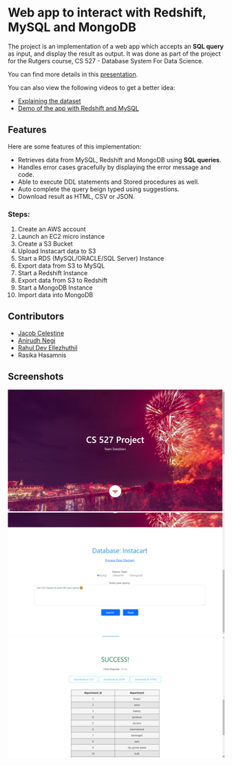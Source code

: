 # Web app to interact with Redshift, MySQL and MongoDB 
The project is an implementation of a web app which accepts an **SQL query** as input, and display the result as output. It was done as part of the project for the Rutgers course, CS 527 - Database System For Data Science.

You can find more details in this [presentation](https://github.com/jacobceles/CS527/blob/1201654c9156dbf74443db11b17939d66b0f6c69/Documents/Group%202%20-%20DataStars.pptx).

You can also view the following videos to get a better idea:
- [Explaining the dataset](https://youtu.be/9_1YUu9Q_wM)
- [Demo of the app with Redshift and MySQL](https://youtu.be/fI6mdZM8QjE)

## Features
Here are some features of this implementation:
- Retrieves data from MySQL, Redshift and MongoDB using **SQL queries**.
- Handles error cases gracefully by displaying the error message and code.
- Able to execute DDL statements and Stored procedures as well.
- Auto complete the query beign typed using suggestions.
- Download result as HTML, CSV or JSON.

### Steps:
<ol>
<li>Create an AWS account</li>
<li>Launch an EC2 micro instance</li>
<li>Create a S3 Bucket</li>
<li>Upload Instacart data to S3</li>
<li>Start a RDS (MySQL/ORACLE/SQL Server) Instance</li>
<li>Export data from S3 to MySQL</li>
<li>Start a Redshift Instance</li>
<li>Export data from S3 to Redshift</li>
<li>Start a MongoDB Instance</li>
<li>Import data into MongoDB</li>
</ol>

## Contributors
- [Jacob Celestine](https://jacobcelestine.com/)
- [Anirudh Negi](https://github.com/negiadventures)
- [Rahul Dev Ellezhuthil](https://github.com/rahuldeve)
- Rasika Hasamnis

## Screenshots
![Home Page](/Documents/screenshot1.png?raw=true "Home Page")
![Form Input](/Documents/screenshot2.png?raw=true "Form Input")
![Results](/Documents/screenshot3.png?raw=true "Results")
